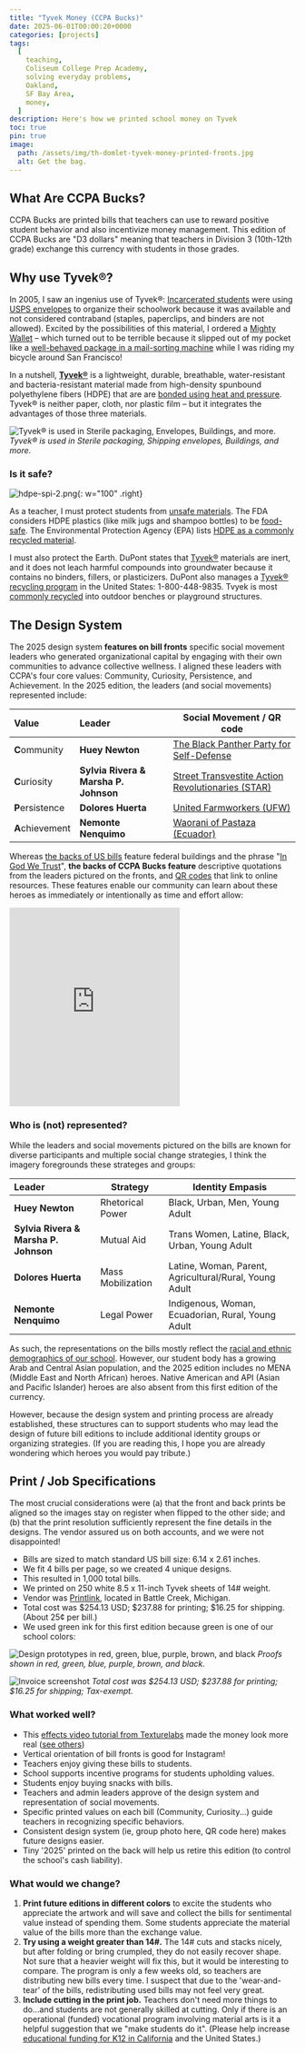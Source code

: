 ```yaml
---
title: "Tyvek Money (CCPA Bucks)"
date: 2025-06-01T00:00:20+0000
categories: [projects]
tags:
  [
    teaching,
    Coliseum College Prep Academy,
    solving everyday problems,
    Oakland,
    SF Bay Area,
    money,
  ]
description: Here's how we printed school money on Tyvek
toc: true
pin: true
image:
  path: /assets/img/th-domlet-tyvek-money-printed-fronts.jpg
  alt: Get the bag.
---
```


## What Are CCPA Bucks?

CCPA Bucks are printed bills that teachers can use to reward positive student behavior and also incentivize money management. This edition of CCPA Bucks are "D3 dollars" meaning that teachers in Division 3 (10th-12th grade) exchange this currency with students in those grades.

## Why use Tyvek®?

In 2005, I saw an ingenius use of Tyvek®: [Incarcerated students](https://www.mttamcollege.edu/our-student-community/) were using [USPS envelopes](https://store.usps.com/store/product/priority-mail-tyvek-envelopes-P_EP_14) to organize their schoolwork because it was available and not considered contraband (staples, paperclips, and binders are not allowed). Excited by the possibilities of this material, I ordered a [Mighty Wallet](https://www.google.com/search?sca_esv=3bb0e53af8618b52&sxsrf=AE3TifNbf8mV82wntQcYjvPZS9IVbfnEUg:1750011259688&q=tyvek+%22mighty+wallet%22&biw=1280&bih=1328&dpr=1) – which turned out to be terrible because it slipped out of my pocket like a [well-behaved package in a mail-sorting machine](https://www.savethepostoffice.com/a-tour-of-the-new-usps-package-sorting-machine/) while I was riding my bicycle around San Francisco!

In a nutshell, [**Tyvek®**](https://www.dupont.com/what-is-tyvek.html) is a lightweight, durable, breathable, water-resistant and bacteria-resistant material made from high-density spunbound polyethylene fibers (HDPE) that are are [bonded using heat and pressure](https://www.dupont.com/tyvekdesign/design-with-tyvek/tyvek-printing-guide.html). Tyvek® is neither paper, cloth, nor plastic film – but it integrates the advantages of those three materials.

![Tyvek® is used in Sterile packaging, Envelopes, Buildings, and more.](assets/img/tyvek-money/tyvek-what-is-it-domlet.jpg)
_Tyvek® is used in Sterile packaging, Shipping envelopes, Buildings, and more._

### Is it safe?

![hdpe-spi-2.png](assets/img/tyvek-money/hdpe-spi-2.png){: w="100" .right}

As a teacher, I must protect students from [unsafe materials](https://www.epa.gov/schools/using-chemicals-and-cleaning-supplies-school). The FDA considers HDPE plastics (like milk jugs and shampoo bottles) to be [food-safe](https://accelpolymers.com/2020/12/31/what-can-high-density-polyethylene-be-recycled-into/). The Environmental Protection Agency (EPA) lists [HDPE as a commonly recycled material](https://www.epa.gov/recycle/how-do-i-recycle-common-recyclables#pla).

I must also protect the Earth. DuPont states that [Tyvek®](https://www.dupont.com/what-is-tyvek.html) materials are inert, and it does not leach harmful compounds into groundwater because it contains no binders, fillers, or plasticizers. DuPont also manages a [Tyvek® recycling program](https://www.dupont.com/products/tyvek-envelopes-faq.html) in the United States: 1-800-448-9835. Tvyek is most [commonly recycled](https://www.dupont.com/what-is-tyvek.html) into outdoor benches or playground structures.

## The Design System

The 2025 design system **features on bill fronts** specific social movement leaders who generated organizational capital by engaging with their own communities to advance collective wellness. I aligned these leaders with CCPA's four core values: Community, Curiosity, Persistence, and Achievement. In the 2025 edition, the leaders (and social movements) represented include:

| Value           | Leader                                | Social Movement / QR code                                                         |
| :-------------- | :------------------------------------ | --------------------------------------------------------------------------------- |
| **C**ommunity   | **Huey Newton**                       | [The Black Panther Party for Self-Defense](https://youtu.be/6UBOl5Yq-ms)          |
| **C**uriosity   | **Sylvia Rivera & Marsha P. Johnson** | [Street Transvestite Action Revolutionaries (STAR)](https://youtu.be/MhGf-ba5Syw) |
| **P**ersistence | **Dolores Huerta**                    | [United Farmworkers (UFW)](https://youtu.be/vqz9qkPqD4M)                          |
| **A**chievement | **Nemonte Nenquimo**                  | [Waorani of Pastaza (Ecuador)](https://www.youtube.com/watch?v=tl4LAwHkaYM)       |

Whereas [the backs of US bills](https://www.uscurrency.gov/denominations) feature federal buildings and the phrase "[In God We Trust](https://en.wikipedia.org/wiki/In_God_We_Trust)", **the backs of CCPA Bucks feature** descriptive quotations from the leaders pictured on the fronts, and [QR codes](https://github.com/ccpaRobotics/money-qr-code-redirects/blob/main/qr-star.png) that link to online resources. These features enable our community can learn about these heroes as immediately or intentionally as time and effort allow:

<iframe height="350" src="https://www.youtube.com/embed/PYYlr5jDEZA?si=xQV3c8Ui50BY4OV5&rel=0" title="YouTube video player" frameborder="0" allow="accelerometer; autoplay; clipboard-write; encrypted-media; gyroscope; picture-in-picture; web-share" referrerpolicy="strict-origin-when-cross-origin" allowfullscreen></iframe>

### Who is (not) represented?

While the leaders and social movements pictured on the bills are known for diverse participants and multiple social change strategies, I think the imagery foregrounds these strateges and groups:

| Leader                                | Strategy          | Identity Empasis                                       |
| :------------------------------------ | ----------------- | ------------------------------------------------------ |
| **Huey Newton**                       | Rhetorical Power  | Black, Urban, Men, Young Adult                         |
| **Sylvia Rivera & Marsha P. Johnson** | Mutual Aid        | Trans Women, Latine, Black, Urban, Young Adult         |
| **Dolores Huerta**                    | Mass Mobilization | Latine, Woman, Parent, Agricultural/Rural, Young Adult |
| **Nemonte Nenquimo**                  | Legal Power       | Indigenous, Woman, Ecuadorian, Rural, Young Adult      |

As such, the representations on the bills mostly reflect the [racial and ethnic demographics of our school](https://dq.cde.ca.gov/dataquest/dqcensus/enrethlevels.aspx?agglevel=School&year=2023-24&cds=01612590112797). However, our student body has a growing Arab and Central Asian population, and the 2025 edition includes no MENA (Middle East and North African) heroes. Native American and API (Asian and Pacific Islander) heroes are also absent from this first edition of the currency.

However, because the design system and printing process are already established, these structures can to support students who may lead the design of future bill editions to include additional identity groups or organizing strategies. (If you are reading this, I hope you are already wondering which heroes you would pay tribute.)

## Print / Job Specifications

The most crucial considerations were (a) that the front and back prints be aligned so the images stay on register when flipped to the other side; and (b) that the print resolution sufficiently represent the fine details in the designs. The vendor assured us on both accounts, and we were not disappointed!

- Bills are sized to match standard US bill size: 6.14 x 2.61 inches.
- We fit 4 bills per page, so we created 4 unique designs.
- This resulted in 1,000 total bills.
- We printed on 250 white 8.5 x 11-inch Tyvek sheets of 14# weight.
- Vendor was [Printlink](https://printlinkonline.com), located in Battle Creek, Michigan.
- Total cost was $254.13 USD; $237.88 for printing; $16.25 for shipping. (About 25¢ per bill.)
- We used green ink for this first edition because green is one of our school colors:

![Design prototypes in red, green, blue, purple, brown, and black](assets/img/tyvek-money/tyvek-money-colors-domlet.jpg)
_Proofs shown in red, green, blue, purple, brown, and black._

![Invoice screenshot](assets/img/tyvek-money/tyvek-money-invoice-domlet.jpg)
_Total cost was $254.13 USD; $237.88 for printing; $16.25 for shipping; Tax-exempt._

### What worked well?

- This [effects video tutorial from Texturelabs](https://www.youtube.com/watch?v=GLRDCn5UMOo) made the money look more real ([see others](https://www.google.com/search?q=youtube+dollar+bill+effect+photoshop&oq=youtube+dollar+bill+effect+photoshop&gs_lcrp=EgZjaHJvbWUyBggAEEUYOdIBCDkyNzJqMGoxqAIAsAIA&sourceid=chrome&ie=UTF-8))
- Vertical orientation of bill fronts is good for Instagram!
- Teachers enjoy giving these bills to students.
- School supports incentive programs for students upholding values.
- Students enjoy buying snacks with bills.
- Teachers and admin leaders approve of the design system and representation of social movements.
- Specific printed values on each bill (Community, Curiosity...) guide teachers in recognizing specific behaviors.
- Consistent design system (ie, group photo here, QR code here) makes future designs easier.
- Tiny '2025' printed on the back will help us retire this edition (to control the school's cash liability).

### What would we change?

1. **Print future editions in different colors** to excite the students who appreciate the artwork and will save and collect the bills for sentimental value instead of spending them. Some students appreciate the material value of the bills more than the exchange value.
1. **Try using a weight greater than 14#.** The 14# cuts and stacks nicely, but after folding or bring crumpled, they do not easily recover shape. Not sure that a heavier weight will fix this, but it would be interesting to compare. The program is only a few weeks old, so teachers are distributing new bills every time. I suspect that due to the 'wear-and-tear' of the bills, redistributing used bills may not feel very great.
1. **Include cutting in the print job.** Teachers don't need more things to do...and students are not generally skilled at cutting. Only if there is an operational (funded) vocational program involving material arts is it a helpful suggestion that we "make students do it". (Please help increase [educational funding for K12 in California](http://127.0.0.1:4000/posts/donorschoose/#about-prop-13) and the United States.)
